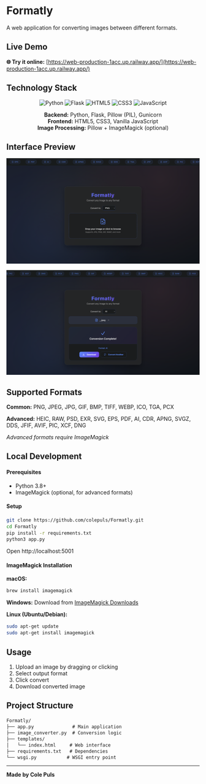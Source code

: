 # Formatly

A web application for converting images between different formats.

## Live Demo

**🌐 Try it online:** [https://web-production-1acc.up.railway.app/](https://web-production-1acc.up.railway.app/)

## Technology Stack

<div align="center">

![Python](https://img.shields.io/badge/python-3670A0?style=for-the-badge&logo=python&logoColor=ffdd54)
![Flask](https://img.shields.io/badge/flask-%23000.svg?style=for-the-badge&logo=flask&logoColor=white)
![HTML5](https://img.shields.io/badge/html5-%23E34F26.svg?style=for-the-badge&logo=html5&logoColor=white)
![CSS3](https://img.shields.io/badge/css3-%231572B6.svg?style=for-the-badge&logo=css3&logoColor=white)
![JavaScript](https://img.shields.io/badge/javascript-%23323330.svg?style=for-the-badge&logo=javascript&logoColor=%23F7DF1E)

**Backend:** Python, Flask, Pillow (PIL), Gunicorn  
**Frontend:** HTML5, CSS3, Vanilla JavaScript  
**Image Processing:** Pillow + ImageMagick (optional)  

</div>

## Interface Preview

<div align="center">

![Formatly Interface](assets/screenshot1.png)

![Formatly in Action](assets/screenshot2.png)

</div>

## Supported Formats

**Common:** PNG, JPEG, JPG, GIF, BMP, TIFF, WEBP, ICO, TGA, PCX

**Advanced:** HEIC, RAW, PSD, EXR, SVG, EPS, PDF, AI, CDR, APNG, SVGZ, DDS, JFIF, AVIF, PIC, XCF, DNG

*Advanced formats require ImageMagick*

## Local Development

#### Prerequisites
- Python 3.8+
- ImageMagick (optional, for advanced formats)

#### Setup

```bash
git clone https://github.com/colepuls/Formatly.git
cd Formatly
pip install -r requirements.txt
python3 app.py
```

Open http://localhost:5001

#### ImageMagick Installation

**macOS:**
```bash
brew install imagemagick
```

**Windows:**
Download from [ImageMagick Downloads](https://imagemagick.org/script/download.php#windows)

**Linux (Ubuntu/Debian):**
```bash
sudo apt-get update
sudo apt-get install imagemagick
```

## Usage

1. Upload an image by dragging or clicking
2. Select output format
3. Click convert
4. Download converted image

## Project Structure

```
Formatly/
├── app.py              # Main application
├── image_converter.py  # Conversion logic
├── templates/
│   └── index.html     # Web interface
├── requirements.txt   # Dependencies
└── wsgi.py           # WSGI entry point
```

---

**Made by Cole Puls**
